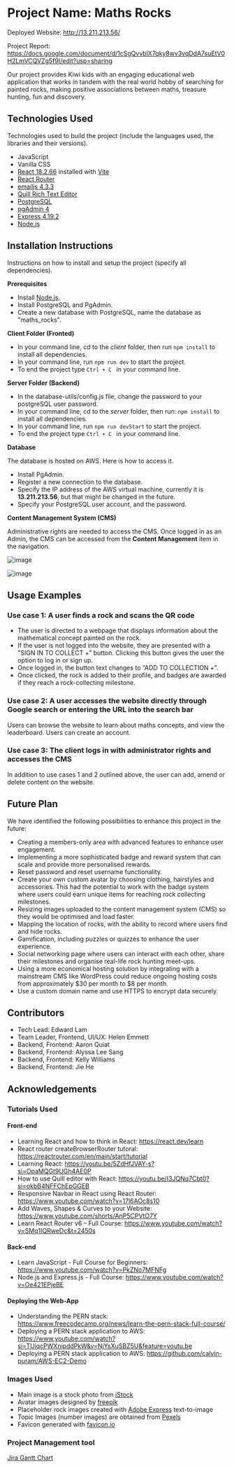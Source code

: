# Project Name: Maths Rocks

Deployed Website: http://13.211.213.56/

Project Report: https://docs.google.com/document/d/1cSgQvvblX7qky8wv3vqDdA7suEtV0H2LmVCQVZg5f9I/edit?usp=sharing 

Our project provides Kiwi kids with an engaging educational web application that works in tandem with the real world hobby of searching for painted rocks, making positive associations between maths, treasure hunting, fun and discovery.

## Technologies Used

Technologies used to build the project (include the languages used, the libraries and their versions).

- JavaScript
- Vanilla CSS
- [React 18.2.66](https://react.dev/) installed with [Vite](https://vitejs.dev/)
- [React Router](https://reactrouter.com/en/main)
- [emailjs 4.3.3](https://www.emailjs.com/)
- [Quill Rich Text Editor](https://quilljs.com/) 
- [PostgreSQL](https://www.postgresql.org/)
- [pgAdmin 4](https://www.pgadmin.org/)
- [Express 4.19.2](https://expressjs.com/) 
- [Node.js](https://nodejs.org/en)

## Installation Instructions

Instructions on how to install and setup the project (specify all dependencies).

**Prerequisites**

- Install [Node.js](https://nodejs.org/en/download).
- Install PostgreSQL and PgAdmin.
- Create a new database with PostgreSQL, name the database as "maths_rocks".
  
**Client Folder (Fronted)**

- In your command line, cd to the *client* folder, then run <code>npm install</code> to install all dependencies.
- In your command line, run <code>npm run dev</code> to start the project.
- To end the project type <code>Ctrl + C </code> in your command line.
  
**Server Folder (Backend)**

- In the database-utils/config.js file, change the password to your postgreSQL user password.
- In your command line, cd to the *server* folder, then run: <code>npm install</code> to install all dependencies.
- In your command line, run <code>npm run devStart</code> to start the project.
- To end the project type <code>Ctrl + C </code> in your command line.

**Database**

The database is hosted on AWS. Here is how to access it.
- Install PgAdmin.
- Register a new connection to the database.
- Specify the IP address of the AWS virtual machine, currently it is **13.211.213.56**, but that might be changed in the future.
- Specify your PostgreSQL user account, and the password.

**Content Management System (CMS)**

Administrative rights are needed to access the CMS. Once logged in as an Admin, the CMS can be accessed from the **Content Management** item in the navigation.

![image](https://github.com/uoa-compsci399-s1-2024/capstone-project-2024-s1-team-11/assets/159106252/6d59abb9-977d-4f10-a2d2-2246b6adb683)

![image](https://github.com/uoa-compsci399-s1-2024/capstone-project-2024-s1-team-11/assets/159106252/15a1e844-e31d-4bc4-bc06-3d6a9ef9a570)

## Usage Examples

### Use case 1: A user finds a rock and scans the QR code
- The user is directed to a webpage that displays information about the mathematical concept painted on the rock. 
- If the user is not logged into the website, they are presented with a "SIGN IN TO COLLECT +” button. Clicking this button gives the user the option to log in or sign up.
- Once logged in, the button text changes to “ADD TO COLLECTION +”.
- Once clicked, the rock is added to their profile, and badges are awarded if they reach a rock-collecting milestone.

### Use case 2: A user accesses the website directly through Google search or entering the URL into the search bar

Users can browse the website to learn about maths concepts, and view the leaderboard. Users can create an account.

### Use case 3: The client logs in with administrator rights and accesses the CMS

In addition to use cases 1 and 2 outlined above, the user can add, amend or delete content on the website.



## Future Plan

We have identified the following possibilities to enhance this project in the future:

- Creating a members-only area with advanced features to enhance user engagement.
- Implementing a more sophisticated badge and reward system that can scale and provide more personalised rewards.
- Reset password and reset username functionality. 
- Create your own custom avatar by choosing clothing, hairstyles and accessories. This had the potential to work with the badge system where users could earn unique items for reaching rock collecting milestones.
- Resizing images uploaded to the content management system (CMS) so they would be optimised and load faster.
- Mapping the location of rocks, with the ability to record where users find and hide rocks.
- Gamification, including puzzles or quizzes to enhance the user experience.
- Social networking page where users can interact with each other, share their milestones and organise real-life rock hunting meet-ups. 
- Using a more economical hosting solution by integrating with a mainstream CMS like WordPress could reduce ongoing hosting costs from approximately $30 per month to $8 per month.
- Use a custom domain name and use HTTPS to encrypt data securely.

## Contributors

- Tech Lead: Edward Lam
- Team Leader, Frontend, UI/UX: Helen Emmett
- Backend, Frontend: Aaron Quiat
- Backend, Frontend: Alyssa Lee Sang
- Backend, Frontend: Kelly Williams
- Backend, Frontend: Jie He 

## Acknowledgements

### Tutorials Used

#### Front-end
- Learning React and how to think in React: https://react.dev/learn
- React router createBrowserRouter tutoral: https://reactrouter.com/en/main/start/tutorial
- Learning React: https://youtu.be/5ZdHfJVAY-s?si=OpaMQGt9UGh4AE0P
- How to use Quill editor with React: https://youtu.be/I3JQNq7Cbt0?si=okbB4NFFChEpGGEB
- Responsive Navbar in React using React Router: https://www.youtube.com/watch?v=17l6AOc8s10
- Add Waves, Shapes & Curves to your Website: https://www.youtube.com/shorts/AnP5CPVtO7Y
- Learn React Router v6 – Full Course: https://www.youtube.com/watch?v=SMq1IQRweDc&t=2450s

#### Back-end
- Learn JavaScript - Full Course for Beginners: https://www.youtube.com/watch?v=PkZNo7MFNFg
- Node.js and Express.js - Full Course: https://www.youtube.com/watch?v=Oe421EPjeBE

#### Deploying the Web-App
- Understanding the PERN stack: https://www.freecodecamp.org/news/learn-the-pern-stack-full-course/
- Deploying a PERN stack application to AWS: https://www.youtube.com/watch?si=TUiqcPWXnipddPkW&v=NjYsXuSBZ5U&feature=youtu.be
- Deploying a PERN stack application to AWS: https://github.com/calvin-puram/AWS-EC2-Demo

### Images Used

- Main image is a stock photo from [iStock](https://www.istockphoto.com/photo/hand-painted-colorful-stones-and-pens-gm1055477172-282032140)
- Avatar images designed by [freepik](https://www.freepik.com/)
- Placeholder rock images created with [Adobe Express](https://new.express.adobe.com/) text-to-image
- Topic Images (number images) are obtained from [Pexels](https://www.pexels.com/)
- Favicon generated with [favicon.io](https://favicon.io/)

### Project Management tool
[Jira Gantt Chart](https://exquisitech.atlassian.net/jira/software/projects/KAN/boards/1/timeline?timeline=QUARTERS&shared=&atlOrigin=eyJpIjoiZWFhOWU5YzYwYjhmNGI5MGFmY2FlZTBkYzU4YWIzNWEiLCJwIjoiaiJ9)
